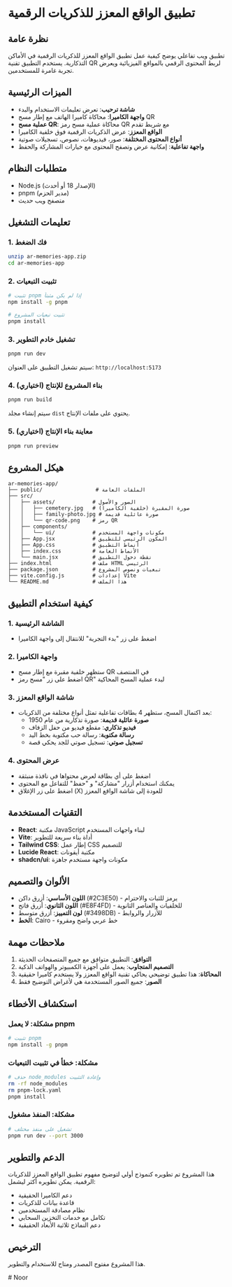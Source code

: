 # تطبيق الواقع المعزز للذكريات الرقمية

## نظرة عامة

تطبيق ويب تفاعلي يوضح كيفية عمل تطبيق الواقع المعزز للذكريات الرقمية في الأماكن التذكارية. يستخدم التطبيق تقنية QR لربط المحتوى الرقمي بالمواقع الفيزيائية ويعرض تجربة غامرة للمستخدمين.

## الميزات الرئيسية

- **شاشة ترحيب**: تعرض تعليمات الاستخدام والبدء
- **واجهة الكاميرا**: محاكاة كاميرا الهاتف مع إطار مسح QR
- **عملية مسح QR**: محاكاة عملية مسح رمز QR مع شريط تقدم
- **الواقع المعزز**: عرض الذكريات الرقمية فوق خلفية الكاميرا
- **أنواع المحتوى المختلفة**: صور، فيديوهات، نصوص، تسجيلات صوتية
- **واجهة تفاعلية**: إمكانية عرض وتصفح المحتوى مع خيارات المشاركة والحفظ

## متطلبات النظام

- Node.js (الإصدار 18 أو أحدث)
- pnpm (مدير الحزم)
- متصفح ويب حديث

## تعليمات التشغيل

### 1. فك الضغط
```bash
unzip ar-memories-app.zip
cd ar-memories-app
```

### 2. تثبيت التبعيات
```bash
# تثبيت pnpm إذا لم يكن مثبتاً
npm install -g pnpm

# تثبيت تبعيات المشروع
pnpm install
```

### 3. تشغيل خادم التطوير
```bash
pnpm run dev
```

سيتم تشغيل التطبيق على العنوان: `http://localhost:5173`

### 4. بناء المشروع للإنتاج (اختياري)
```bash
pnpm run build
```

سيتم إنشاء مجلد `dist` يحتوي على ملفات الإنتاج.

### 5. معاينة بناء الإنتاج (اختياري)
```bash
pnpm run preview
```

## هيكل المشروع

```
ar-memories-app/
├── public/                 # الملفات العامة
├── src/
│   ├── assets/            # الصور والأصول
│   │   ├── cemetery.jpg   # صورة المقبرة (خلفية الكاميرا)
│   │   ├── family-photo.jpg # صورة عائلية قديمة
│   │   └── qr-code.png    # رمز QR
│   ├── components/
│   │   └── ui/            # مكونات واجهة المستخدم
│   ├── App.jsx            # المكون الرئيسي للتطبيق
│   ├── App.css            # أنماط التطبيق
│   ├── index.css          # الأنماط العامة
│   └── main.jsx           # نقطة دخول التطبيق
├── index.html             # ملف HTML الرئيسي
├── package.json           # تبعيات ونصوص المشروع
├── vite.config.js         # إعدادات Vite
└── README.md              # هذا الملف
```

## كيفية استخدام التطبيق

### 1. الشاشة الرئيسية
- اضغط على زر "بدء التجربة" للانتقال إلى واجهة الكاميرا

### 2. واجهة الكاميرا
- ستظهر خلفية مقبرة مع إطار مسح QR في المنتصف
- اضغط على زر "مسح رمز QR" لبدء عملية المسح المحاكية

### 3. شاشة الواقع المعزز
- بعد اكتمال المسح، ستظهر 4 بطاقات تفاعلية تمثل أنواع مختلفة من الذكريات:
  - **صورة عائلية قديمة**: صورة تذكارية من عام 1950
  - **فيديو تذكاري**: مقطع فيديو من حفل الزفاف
  - **رسالة مكتوبة**: رسالة حب مكتوبة بخط اليد
  - **تسجيل صوتي**: تسجيل صوتي للجد يحكي قصة

### 4. عرض المحتوى
- اضغط على أي بطاقة لعرض محتواها في نافذة منبثقة
- يمكنك استخدام أزرار "مشاركة" و "حفظ" للتفاعل مع المحتوى
- اضغط على زر الإغلاق (X) للعودة إلى شاشة الواقع المعزز

## التقنيات المستخدمة

- **React**: مكتبة JavaScript لبناء واجهات المستخدم
- **Vite**: أداة بناء سريعة للتطوير
- **Tailwind CSS**: إطار عمل CSS للتصميم
- **Lucide React**: مكتبة أيقونات
- **shadcn/ui**: مكونات واجهة مستخدم جاهزة

## الألوان والتصميم

- **اللون الأساسي**: أزرق داكن (#2C3E50) - يرمز للثبات والاحترام
- **اللون الثانوي**: أزرق فاتح (#E8F4FD) - للخلفيات والعناصر الثانوية
- **لون التمييز**: أزرق متوسط (#3498DB) - للأزرار والروابط
- **الخط**: Cairo - خط عربي واضح ومقروء

## ملاحظات مهمة

1. **التوافق**: التطبيق متوافق مع جميع المتصفحات الحديثة
2. **التصميم المتجاوب**: يعمل على أجهزة الكمبيوتر والهواتف الذكية
3. **المحاكاة**: هذا تطبيق توضيحي يحاكي تقنية الواقع المعزز ولا يستخدم كاميرا حقيقية
4. **الصور**: جميع الصور المستخدمة هي لأغراض التوضيح فقط

## استكشاف الأخطاء

### مشكلة: لا يعمل pnpm
```bash
# تثبيت pnpm
npm install -g pnpm
```

### مشكلة: خطأ في تثبيت التبعيات
```bash
# حذف node_modules وإعادة التثبيت
rm -rf node_modules
rm pnpm-lock.yaml
pnpm install
```

### مشكلة: المنفذ مشغول
```bash
# تشغيل على منفذ مختلف
pnpm run dev --port 3000
```

## الدعم والتطوير

هذا المشروع تم تطويره كنموذج أولي لتوضيح مفهوم تطبيق الواقع المعزز للذكريات الرقمية. يمكن تطويره أكثر ليشمل:

- دعم الكاميرا الحقيقية
- قاعدة بيانات للذكريات
- نظام مصادقة المستخدمين
- تكامل مع خدمات التخزين السحابي
- دعم النماذج ثلاثية الأبعاد الحقيقية

## الترخيص

هذا المشروع مفتوح المصدر ومتاح للاستخدام والتطوير.

#   N o o r  
 